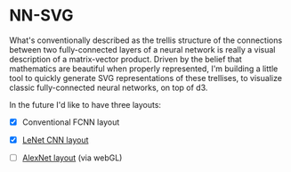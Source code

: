 NN-SVG
======

What's conventionally described as the trellis structure of the connections between two
fully-connected layers of a neural network is really a visual description of a matrix-vector product.
Driven by the belief that mathematics are beautiful when properly represented,
I'm building a little tool to quickly generate SVG representations of these trellises,
to visualize classic fully-connected neural networks, on top of d3.


In the future I'd like to have three layouts:
- [x] Conventional FCNN layout
- [x] [LeNet CNN layout](https://www.pyimagesearch.com/wp-content/uploads/2016/06/lenet_architecture.png)
- [ ] [AlexNet layout](http://www.mdpi.com/remotesensing/remotesensing-09-00848/article_deploy/html/images/remotesensing-09-00848-g001.png) (via webGL)


<!-- TODO: FCNN
	- add bias units option
 -->

<!-- TODO: LeNet
	- better spacing between layers
	- name each layer
 -->

<!-- TODO: AlexNet
	- Annotations for sizes of each layer
 -->
